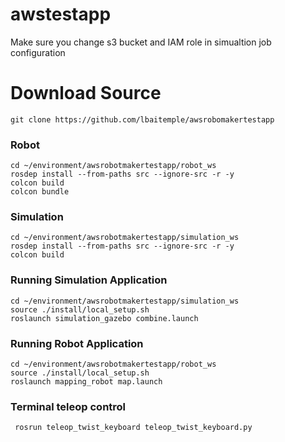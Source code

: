 # awstestapp
Make sure you change  s3 bucket and IAM role in simualtion job configuration

#  Download Source
```
git clone https://github.com/lbaitemple/awsrobomakertestapp
```

### Robot
```
cd ~/environment/awsrobotmakertestapp/robot_ws
rosdep install --from-paths src --ignore-src -r -y
colcon build
colcon bundle
```

### Simulation
```
cd ~/environment/awsrobotmakertestapp/simulation_ws
rosdep install --from-paths src --ignore-src -r -y
colcon build
```

### Running Simulation Application 

```
cd ~/environment/awsrobotmakertestapp/simulation_ws
source ./install/local_setup.sh
roslaunch simulation_gazebo combine.launch
```

### Running Robot Application 

```
cd ~/environment/awsrobotmakertestapp/robot_ws
source ./install/local_setup.sh
roslaunch mapping_robot map.launch
```

### Terminal teleop control
```
 rosrun teleop_twist_keyboard teleop_twist_keyboard.py
```
